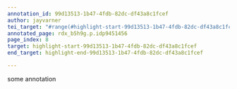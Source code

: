 ```yaml
---
annotation_id: 99d13513-1b47-4fdb-82dc-df43a8c1fcef
author: jayvarner
tei_target: "#range(#highlight-start-99d13513-1b47-4fdb-82dc-df43a8c1fcef, #highlight-end-99d13513-1b47-4fdb-82dc-df43a8c1fcef)"
annotated_page: rdx_b5h9g.p.idp9451456
page_index: 8
target: highlight-start-99d13513-1b47-4fdb-82dc-df43a8c1fcef
end_target: highlight-end-99d13513-1b47-4fdb-82dc-df43a8c1fcef

---
```

some annotation